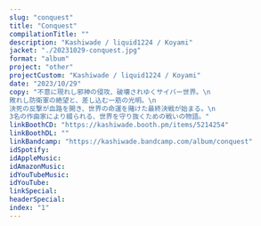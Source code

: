 ```yaml
---
slug: "conquest"
title: "Conquest"
compilationTitle: ""
description: "Kashiwade / liquid1224 / Koyami"
jacket: "./20231029-conquest.jpg"
format: "album"
project: "other"
projectCustom: "Kashiwade / liquid1224 / Koyami"
date: "2023/10/29"
copy: "不意に現れし邪神の侵攻、破壊されゆくサイバー世界。\n
敗れし防衛軍の絶望と、差し込む一筋の光明。\n
決死の反撃が血路を開き、世界の命運を賭けた最終決戦が始まる。\n
3名の作曲家により綴られる、世界を守り抜くための戦いの物語。"
linkBoothCD: "https://kashiwade.booth.pm/items/5214254"
linkBoothDL: ""
linkBandcamp: "https://kashiwade.bandcamp.com/album/conquest"
idSpotify: 
idAppleMusic: 
idAmazonMusic: 
idYouTubeMusic: 
idYouTube: 
linkSpecial: 
headerSpecial: 
index: "1"
---
```

